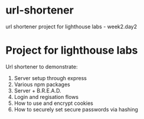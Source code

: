 # url-shortener
url shortener project for lighthouse labs - week2.day2

# Project for lighthouse labs 

Url shortener to demonstrate:
1. Server setup through express
2. Various npm packages
3. Server + B.R.E.A.D.
4. Login and regisation flows
5. How to use and encrypt cookies
6. How to securely set secure passwords via hashing
